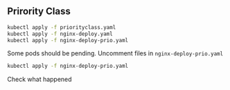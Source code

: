## Prirority Class
```sh
kubectl apply -f priorityclass.yaml
kubectl apply -f nginx-deploy.yaml
kubectl apply -f nginx-deploy-prio.yaml
```

Some pods should be pending.
Uncomment files in `nginx-deploy-prio.yaml`
```sh
kubectl apply -f nginx-deploy-prio.yaml
```

Check what happened